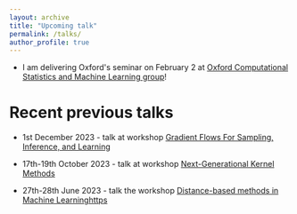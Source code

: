 ```yaml
---
layout: archive
title: "Upcoming talk"
permalink: /talks/
author_profile: true
---
```



* I am delivering Oxford's seminar on February 2 at [Oxford Computational Statistics and Machine Learning group](https://csml.stats.ox.ac.uk/)!

Recent previous talks
======

* 1st December 2023 - talk at workshop [Gradient Flows For Sampling, Inference, and Learning](https://rss.org.uk/training-events/events/events-2023/sections/gradient-flows-for-sampling,-inference,-and-learni/#eventoverview)
* 17th-19th October 2023 - talk at workshop [Next-Generational 
Kernel Methods](https://sites.google.com/view/ngkm-2023/home)

* 27th-28th June 2023 - talk the workshop [Distance-based methods
in Machine Learninghttps](https://dbmml.github.io/)
